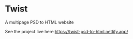 # Twist
A multipage PSD to HTML website

See the project live here https://twist-psd-to-html.netlify.app/

